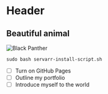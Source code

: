 # Header
## Beautiful animal
![Black Panther](https://i.pinimg.com/736x/70/c6/9c/70c69c7129971695bf7a1ffbdc09b2a7.jpg)

```
sudo bash servarr-install-script.sh
```

- [ ] Turn on GitHub Pages
- [ ] Outline my portfolio
- [ ] Introduce myself to the world
